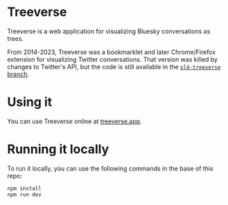 # Treeverse

Treeverse is a web application for visualizing Bluesky conversations as trees.

From 2014-2023, Treeverse was a bookmarklet and later Chrome/Firefox extension for visualizing Twitter conversations.
That version was killed by changes to Twitter's API, but the code is still available in the [`old-treeverse` branch](https://github.com/paulgb/treeverse/tree/old-treeverse).

# Using it

You can use Treeverse online at [treeverse.app](https://treeverse.app).

# Running it locally

To run it locally, you can use the following commands in the base of this repo:

```
npm install
npm run dev
```
